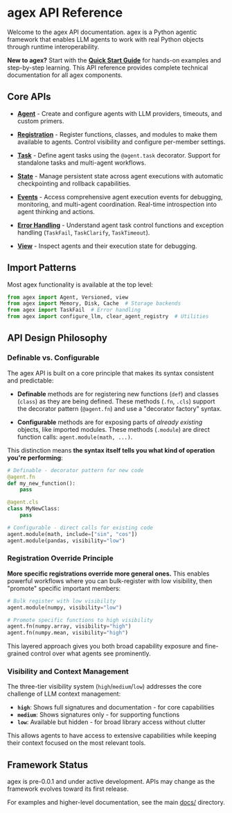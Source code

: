 # agex API Reference

Welcome to the agex API documentation. agex is a Python agentic framework that enables LLM agents to work with real Python objects through runtime interoperability.

**New to agex?** Start with the **[Quick Start Guide](../quick-start.md)** for hands-on examples and step-by-step learning. This API reference provides complete technical documentation for all agex components.

## Core APIs

- **[Agent](agent.md)** -
Create and configure agents with LLM providers, timeouts, and custom primers.

- **[Registration](registration.md)** -
Register functions, classes, and modules to make them available to agents. Control visibility and configure per-member settings.

- **[Task](task.md)** -
Define agent tasks using the `@agent.task` decorator. Support for standalone tasks and multi-agent workflows.

- **[State](state.md)** -
Manage persistent state across agent executions with automatic checkpointing and rollback capabilities.

- **[Events](events.md)** -
Access comprehensive agent execution events for debugging, monitoring, and multi-agent coordination. Real-time introspection into agent thinking and actions.

- **[Error Handling](errors.md)** -
Understand agent task control functions and exception handling (`TaskFail`, `TaskClarify`, `TaskTimeout`).

- **[View](view.md)** -
Inspect agents and their execution state for debugging.

## Import Patterns

Most agex functionality is available at the top level:

```python
from agex import Agent, Versioned, view
from agex import Memory, Disk, Cache  # Storage backends
from agex import TaskFail  # Error handling
from agex import configure_llm, clear_agent_registry  # Utilities
```

## API Design Philosophy

### Definable vs. Configurable

The agex API is built on a core principle that makes its syntax consistent and predictable:

- **Definable** methods are for registering new functions (`def`) and classes (`class`) as they are being defined. These methods (`.fn`, `.cls`) support the decorator pattern (`@agent.fn`) and use a "decorator factory" syntax.

- **Configurable** methods are for exposing parts of *already existing* objects, like imported modules. These methods (`.module`) are direct function calls: `agent.module(math, ...)`.

This distinction means **the syntax itself tells you what kind of operation you're performing**:

```python
# Definable - decorator pattern for new code
@agent.fn
def my_new_function():
    pass

@agent.cls
class MyNewClass:
    pass

# Configurable - direct calls for existing code  
agent.module(math, include=["sin", "cos"])
agent.module(pandas, visibility="low")
```

### Registration Override Principle

**More specific registrations override more general ones.** This enables powerful workflows where you can bulk-register with low visibility, then "promote" specific important members:

```python
# Bulk register with low visibility
agent.module(numpy, visibility="low")

# Promote specific functions to high visibility
agent.fn(numpy.array, visibility="high")
agent.fn(numpy.mean, visibility="high")
```

This layered approach gives you both broad capability exposure and fine-grained control over what agents see prominently.

### Visibility and Context Management

The three-tier visibility system (`high`/`medium`/`low`) addresses the core challenge of LLM context management:

- **`high`**: Shows full signatures and documentation - for core capabilities
- **`medium`**: Shows signatures only - for supporting functions  
- **`low`**: Available but hidden - for broad library access without clutter

This allows agents to have access to extensive capabilities while keeping their context focused on the most relevant tools.

## Framework Status

agex is pre-0.0.1 and under active development. APIs may change as the framework evolves toward its first release.

For examples and higher-level documentation, see the main [docs/](../) directory. 
